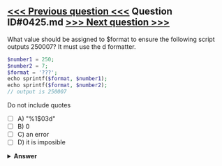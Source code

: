 [<<< Previous question <<<](0424.md)   Question ID#0425.md   [>>> Next question >>>](0426.md)
---

What value should be assigned to $format to ensure the following script outputs 250007? It must use the d formatter.

```php
$number1 = 250;
$number2 = 7;
$format = '???';
echo sprintf($format, $number1);
echo sprintf($format, $number2);
// output is 250007
```
Do not include quotes

- [ ] A) "%1$03d"
- [ ] B) 0
- [ ] C) an error
- [ ] D) it is imposible

<details><summary><b>Answer</b></summary>
<p>
  Answer: <strong>A</strong>
</p>
</details>
